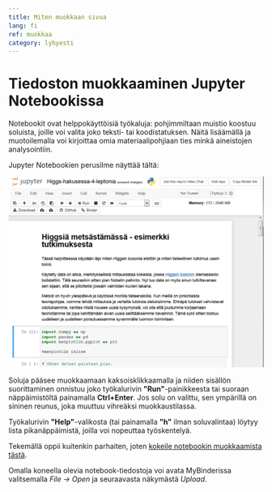 ```yaml
---
title: Miten muokkaan sivua
lang: fi
ref: muokkaa
category: lyhyesti
---
```


# Tiedoston muokkaaminen Jupyter Notebookissa

Notebookit ovat helppokäyttöisiä työkaluja: pohjimmiltaan muistio koostuu soluista, joille voi valita joko teksti- tai koodistatuksen. Näitä lisäämällä ja muotoilemalla voi kirjoittaa omia materiaalipohjiaan ties minkä aineistojen analysointiin.

Jupyter Notebookien perusilme näyttää tältä:

![NB](../assets/img/NBesim.png)

Soluja pääsee muokkaamaan kaksoisklikkaamalla ja niiden sisällön suorittaminen onnistuu joko työkalurivin **"Run"**-painikkeesta tai suoraan näppäimistöltä painamalla **Ctrl+Enter**. Jos solu on valittu, sen ympärillä on sininen reunus, joka muuttuu vihreäksi muokkaustilassa.

Työkalurivin **"Help"**-valikosta (tai painamalla **"h"** ilman soluvalintaa) löytyy lista pikanäppäimistä, joilla voi nopeuttaa työskentelyä.

Tekemällä oppii kuitenkin parhaiten, joten [kokeile notebookin muokkaamista tästä](https://mybinder.org/v2/gh/opendata-education/Python-ja-Jupyter/main?urlpath=tree/materiaali/harjoitukset/data-analyysi_esimerkki.ipynb).

Omalla koneella olevia notebook-tiedostoja voi avata MyBinderissa valitsemalla *File -> Open* ja seuraavasta näkymästä *Upload*.
